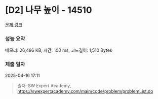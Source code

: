 # [D2] 나무 높이 - 14510 

[문제 링크](https://swexpertacademy.com/main/code/problem/problemDetail.do?contestProbId=AYFofW8qpXYDFAR4) 

### 성능 요약

메모리: 26,496 KB, 시간: 100 ms, 코드길이: 1,510 Bytes

### 제출 일자

2025-04-16 17:11



> 출처: SW Expert Academy, https://swexpertacademy.com/main/code/problem/problemList.do